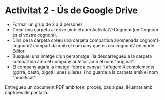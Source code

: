 # Activitat 2 - Ús de Google Drive

- Formar un grup de 2 a 3 persones.
- Crear una carpeta al drive amb el nom Activitat2-Cognom (on Cognom és el vostre cognom).
- Dins de la carpeta creeu una carpeta compartida anomenada cognom1-cognom2 compartida amb el company que es diu cognom2 en mode Editor.
- Busqueu una imatge d'un personatge i la descarregueu a la carpeta compartida amb el company anterior amb el nom "original".
- El company agafa la imatge l'obre a canva i li afegeix 4 complements (gorra, bastó, bigoti i unes ulleres) i ho guarda a la carpeta amb el nom "modificat".

Entregueu un document PDF amb tot el procés, pas a pas, il·lustrat amb captures de pantalla.
